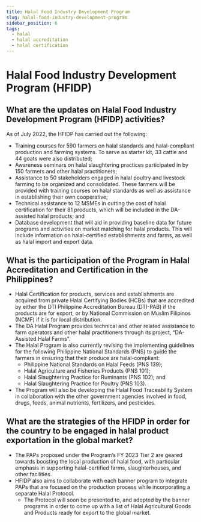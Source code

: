 ```yaml
---
title: Halal Food Industry Development Program
slug: halal-food-industry-development-program
sidebar_position: 6
tags:
  - halal
  - halal accreditation
  - halal certification
---
```


# Halal Food Industry Development Program (HFIDP)

## What are the updates on Halal Food Industry Development Program (HFIDP) activities?

As of July 2022, the HFIDP has carried out the following:
- Training courses for 590 farmers on halal standards and halal-compliant production and farming systems. To serve as starter kit, 33 cattle and 44 goats were also distributed;
- Awareness seminars on halal slaughtering practices participated in by 150 farmers and other halal practitioners;
- Assistance to 50 stakeholders engaged in halal poultry and livestock farming to be organized and consolidated. These farmers will be provided with training courses on halal standards as well as assistance in establishing their own cooperative;
- Technical assistance to 12 MSMEs in cutting the cost of halal certification for their 81 products, which will be included in the DA-assisted halal products; and
- Database development that will aid in providing baseline data for future programs and activities on market matching for halal products. This will include information on halal-certified establishments and farms, as well as halal import and export data.

## What is the participation of the Program in Halal Accreditation and Certification in the Philippines?

- Halal Certification for products, services and establishments are acquired from private Halal Certifying Bodies (HCBs) that are accredited by either the DTI Philippine Accreditation Bureau (DTI-PAB) if the products are for export, or by National Commission on Muslim Filipinos (NCMF) if it is for local distribution.
- The DA Halal Program provides technical and other related assistance to farm operators and other halal practitioners through its project, “DA-Assisted Halal Farms”.
- The Halal Program is also currently revising the implementing guidelines for the following Philippine National Standards (PNS) to guide the farmers in ensuring that their produce are halal-compliant:
  - Philippine National Standards on Halal Feeds (PNS 139);
  - Halal Agriculture and Fisheries Products (PNS 101);
  - Halal Slaughtering Practice for Ruminants (PNS 102); and
  - Halal Slaughtering Practice for Poultry (PNS 103). 
- The Program will also be developing the Halal Food Traceability System in collaboration with the other government agencies involved in food, drugs, feeds, animal nutrients, fertilizers, and pesticides.
  
## What are the strategies of the HFIDP in order for the country to be engaged in halal product exportation in the global market? 

- The PAPs proposed under the Program’s FY 2023 Tier 2 are geared towards boosting the local production of halal food, with particular emphasis in supporting halal-certified farms, slaughterhouses, and other facilities.
- HFIDP also aims to collaborate with each banner program to integrate PAPs that are focused on the production process while incorporating a separate Halal Protocol. 
  - The Protocol will soon be presented to, and adopted by the banner programs in order to come up with a list of Halal Agricultural Goods and Products ready for export to the global market.
  